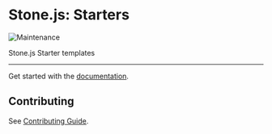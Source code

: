 # Stone.js: Starters

![Maintenance](https://img.shields.io/maintenance/yes/2025)

Stone.js Starter templates

---

Get started with the [documentation](https://stonejs.com/docs).


## Contributing

See [Contributing Guide](https://github.com/stonemjs/starters/blob/main/CONTRIBUTING.md).